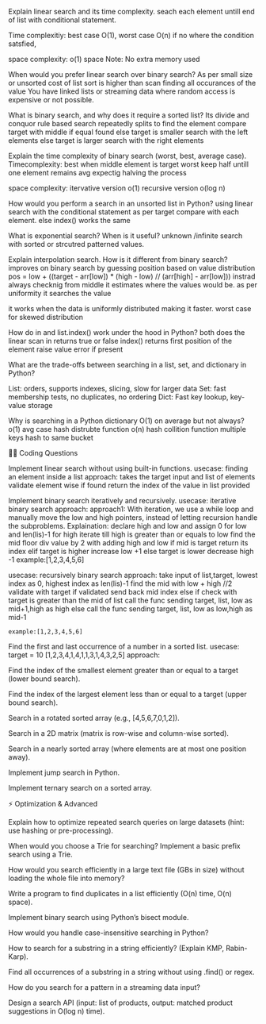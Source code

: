 Explain linear search and its time complexity.
seach each element untill end of list with conditional statement. 

Time complexitiy: 
best case O(1), 
worst case O(n) if no where the condition satsfied, 

space complexity:
o(1) space Note: No extra memory used

When would you prefer linear search over binary search?
As per small size or unsorted
cost of list sort is higher than scan
finding all occurances of the value
You have linked lists or streaming data where random access is expensive or not possible.

What is binary search, and why does it require a sorted list?
Its divide and conquor rule based search 
repeatedly splits to find the element
compare target with middle
if equal found
else target is smaller search with the left elements
else target is larger search with the right elements


Explain the time complexity of binary search (worst, best, average case).
Timecomplexity:
best when middle element is target
worst keep half untill one element remains
avg expectig halving the process

space complexity: 
itervative version o(1)
recursive version o(log n)


How would you perform a search in an unsorted list in Python?
using linear search with the conditional statement as per target compare with each element.
else index() works the same

What is exponential search? When is it useful?
unknown /infinite search with sorted or strcutred patterned values.

Explain interpolation search. How is it different from binary search?
improves on binary search by guessing position based on value distribution
pos = low + ((target - arr[low]) * (high - low) // (arr[high] - arr[low]))
instrad always checknig from middle it estimates where the values would be.
as per uniformity it searches the value

it works when the data is uniformly distributed making it faster.
worst case for skewed distribution


How do in and list.index() work under the hood in Python?
both does the linear scan
in returns true or false
index() returns first position of the element raise value error if present

What are the trade-offs between searching in a list, set, and dictionary in Python?

List: orders, supports indexes, slicing, slow for larger data
Set: fast membership tests, no duplicates, no ordering
Dict: Fast key lookup, key-value storage




Why is searching in a Python dictionary O(1) on average but not always?
o(1) avg case hash distrubte function
o(n) hash collition function multiple keys hash to same bucket

🧑‍💻 Coding Questions

Implement linear search without using built-in functions.
usecase: finding an element inside a list
approach:
    takes the target input and list of elements
    validate element wise
    if found return the index of the value in list provided



Implement binary search iteratively and recursively.
usecase: iterative binary search
approach:
    approach1:
        With iteration, we use a while loop and manually move the low and high pointers, 
        instead of letting recursion handle the subproblems.
        Explaination:
            declare high and low and assign 0 for low and len(lis)-1 for high
            iterate till high is greater than or equals to low
            find the mid floor div value by 2 with adding high and low 
            if mid is target return its index
            elif target is higher increase low +1
            else target is lower decrease high -1
    example:[1,2,3,4,5,6]

usecase: recursively binary search
    approach:
    take input of list,target, lowest index as 0, highest index as len(lis)-1
    find the mid with low + high //2
    validate with target
    if validated send back mid index
    else if check with target is greater than the mid of list
    call the func sending target, list, low as mid+1,high as high
    else call the func sending target, list, low as low,high as mid-1

    example:[1,2,3,4,5,6]

Find the first and last occurrence of a number in a sorted list.
usecase:
target = 10
[1,2,3,4,1,4,1,1,3,1,4,3,2,5]
approach:

Find the index of the smallest element greater than or equal to a target (lower bound search).

Find the index of the largest element less than or equal to a target (upper bound search).

Search in a rotated sorted array (e.g., [4,5,6,7,0,1,2]).

Search in a 2D matrix (matrix is row-wise and column-wise sorted).

Search in a nearly sorted array (where elements are at most one position away).

Implement jump search in Python.

Implement ternary search on a sorted array.

⚡ Optimization & Advanced

Explain how to optimize repeated search queries on large datasets (hint: use hashing or pre-processing).

When would you choose a Trie for searching? Implement a basic prefix search using a Trie.

How would you search efficiently in a large text file (GBs in size) without loading the whole file into memory?

Write a program to find duplicates in a list efficiently (O(n) time, O(n) space).

Implement binary search using Python’s bisect module.

How would you handle case-insensitive searching in Python?

How to search for a substring in a string efficiently? (Explain KMP, Rabin-Karp).

Find all occurrences of a substring in a string without using .find() or regex.

How do you search for a pattern in a streaming data input?

Design a search API (input: list of products, output: matched product suggestions in O(log n) time).